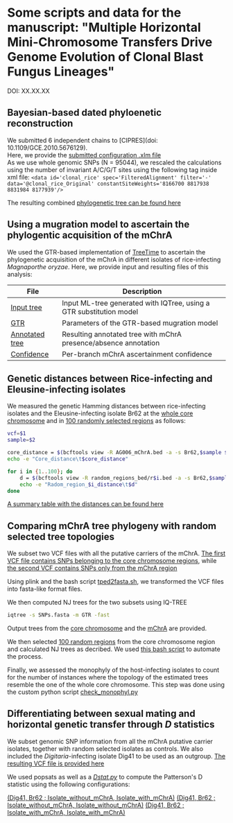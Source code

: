 # Some scripts and data for the manuscript: "Multiple Horizontal Mini-Chromosome Transfers Drive Genome Evolution of Clonal Blast Fungus Lineages"
DOI: XX.XX.XX

## Bayesian-based dated phyloenetic reconstruction
We submitted 6 independent chains to [CIPRES](doi: 10.1109/GCE.2010.5676129).  
Here, we provide the [submitted configuration .xlm file](/data/BEAST2/Rice_Outgroup.Fullinfo.HYK.LogNormPriorAdj.20M.xml.gz)  
As we use whole genomic SNPs (N = 95044), we rescaled the calculations using the number of invariant A/C/G/T sites using the following tag inside xml file:
`<data id='clonal_rice' spec='FilteredAlignment' filter='-' data='@clonal_rice_Original' constantSiteWeights='8166700 8817938 8831984 8177939'/>`  

The resulting combined [phylogenetic tree can be found here](/data/BEAST2/BEAST2_Rice_Outgroup.Fullinfo.HYK.LogNormPrior.COMBINED6X.MC.tree)

## Using a mugration model to ascertain the phylogentic acquisition of the mChrA
We used the GTR-based implementation of [TreeTime](https://doi.org/10.1093/ve/vex042) to ascertain the phylogenetic acquisition of the mChrA in different isolates of rice-infecting *Magnaporthe oryzae*. Here, we provide input and resulting files of this analysis:

File | Description
---- | -----------
[Input tree](/data/mugration_analyses/clonal_rice.withSetariaout.snps.filtered.maxmiss10.rooted.contree) | Input ML-tree generated with IQTree, using a GTR substitution model
[GTR](/data/mugration_analyses/GTR.txt) | Parameters of the GTR-based mugration model
[Annotated tree](/data/mugration_analyses/annotated_tree.nexus) | Resulting annotated tree with mChrA presence/absence annotation
[Confidence](/data/mugration_analyses/confidence.csv) | Per-branch mChrA ascertainment confidence

## Genetic distances between Rice-infecting and Eleusine-infecting isolates
We measured the genetic Hamming distances between rice-infecting isolates and the Eleusine-infecting isolate Br62 at the [whole core chromosome](/data/distances/AG006_coreChr.bed) and in [100 randomly selected regions](/data/distances/ALL.random_regions.bed) as follows:

```bash
vcf=$1
sample=$2

core_distance = $(bcftools view -R AG006_mChrA.bed -a -s Br62,$sample $vcf | bcftools view -m2 -M2 -i "(AN == 2)&&(AC != AN)" -H | awk '$5 != "*"' | wc -l)
echo -e "Core_distance\t$core_distance"

for i in {1..100}; do
    d = $(bcftools view -R random_regions_bed/r$i.bed -a -s Br62,$sample $vcf | bcftools view -m2 -M2 -i "(AN == 2)&&(AC != AN)" -H | awk '$5 != "*"' | wc -l)
    echo -e "Radom_region_$i_distance\t$d"
done

```

[A summary table with the distances can be found here](/data/distances/summary_distances_to_Br62.tsv)

## Comparing mChrA tree phylogeny with random selected tree topologies
We subset two VCF files with all the putative carriers of the mChrA. [The first VCF file contains SNPs belonging to the core chromosome regions](/data/random_trees/mChrA_samples.coreChr.snps.filtered.maxmiss10.vcf.gz), while [the second VCF contains SNPs only from the mChrA region](data/random_trees/mChrA_samples.mChrA.snps.filtered.maxmiss10.vcf.gz)

Using plink and the bash script [tped2fasta.sh](https://github.com/smlatorreo/misc_tools/blob/main/tped2fasta.sh), we transformed the VCF files into fasta-like format files.  

We then computed NJ trees for the two subsets using IQ-TREE
```bash
iqtree -s SNPs.fasta -m GTR -fast
```

Output trees from the [core chromosome](/data/random_trees/mChrA_samples.new.coreChr.snps.filtered.maxmiss10.fasta.treefile) and the [mChrA](/data/random_trees/mChrA_samples.new.mChrA.snps.filtered.maxmiss10.fasta.bionj) are provided.  

We then selected [100 random regions](/data/distances/ALL.random_regions.bed) from the core chromosome region and calculated NJ trees as decribed. We used [this bash script](/scripts/generate_random_trees.sh) to automate the process.  

Finally, we assessed the monophyly of the host-infecting isolates to count for the number of instances where the topology of the estimated trees resemble the one of the whole core chromosome. This step was done using the custom python script [check_monophyl.py](/scripts/check_monophyl.py)

## Differentiating between sexual mating and horizontal genetic transfer through *D* statistics
We subset genomic SNP information from all the mChrA putative carrier isolates, together with random selected isolates as controls. We also included the *Digitaria*-infecting isolate Dig41 to be used as an outgroup. [The resulting VCF file is provided here](/data/dstats/subset.coreChr.snps.filtered.vcf.gz)  

We used popsats as well as a [*Dstat.py*](/scripts/Dstats/Dstat.py) to compute the Patterson's D statistic using the following configurations:  

[\(Dig41, Br62 ; Isolate_without_mChrA, Isolate_with_mChrA\)](/data/dstats/Dtest_configurations.txt)
[\(Dig41, Br62 ; Isolate_without_mChrA, Isolate_without_mChrA\)](/data/dstats/Dtest_configurations.control_without_mChrA.txt)
[\(Dig41, Br62 ; Isolate_with_mChrA, Isolate_with_mChrA\)](/data/dstats/Dtest_configurations.control_with_mChrA.txt)




